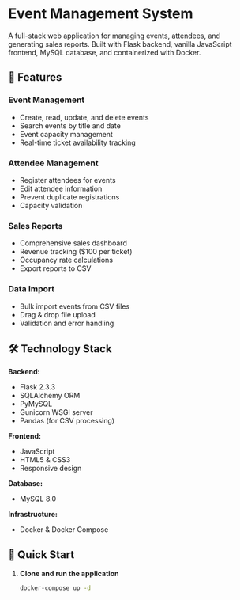 # Event Management System

A full-stack web application for managing events, attendees, and generating sales reports. Built with Flask backend, vanilla JavaScript frontend, MySQL database, and containerized with Docker.

## 🚀 Features

### Event Management
- Create, read, update, and delete events
- Search events by title and date
- Event capacity management
- Real-time ticket availability tracking

### Attendee Management
- Register attendees for events
- Edit attendee information
- Prevent duplicate registrations
- Capacity validation

### Sales Reports
- Comprehensive sales dashboard
- Revenue tracking ($100 per ticket)
- Occupancy rate calculations
- Export reports to CSV

### Data Import
- Bulk import events from CSV files
- Drag & drop file upload
- Validation and error handling

## 🛠️ Technology Stack

**Backend:**
- Flask 2.3.3
- SQLAlchemy ORM
- PyMySQL
- Gunicorn WSGI server
- Pandas (for CSV processing)

**Frontend:**
- JavaScript
- HTML5 & CSS3
- Responsive design

**Database:**
- MySQL 8.0

**Infrastructure:**
- Docker & Docker Compose

## 🚀 Quick Start

1. **Clone and run the application**
   ```bash
   docker-compose up -d